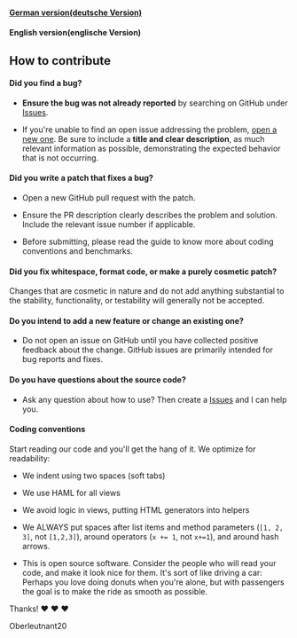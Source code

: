 #### [German version(deutsche Version)](https://github.com/Oberleutnant20/Zabbix-Agent/blob/master/docs/CONTRIBUTING.md)
#### English version(englische Version)


## How to contribute

#### **Did you find a bug?**

* **Ensure the bug was not already reported** by searching on GitHub under [Issues](https://github.com/Oberleutnant20/Zabbix-Agent/issues).

* If you're unable to find an open issue addressing the problem, [open a new one](https://github.com/Oberleutnant20/Zabbix-Agent/new). Be sure to include a **title and clear description**, as much relevant information as possible,  demonstrating the expected behavior that is not occurring.

#### **Did you write a patch that fixes a bug?**

* Open a new GitHub pull request with the patch.

* Ensure the PR description clearly describes the problem and solution. Include the relevant issue number if applicable.

* Before submitting, please read the guide to know more about coding conventions and benchmarks.

#### **Did you fix whitespace, format code, or make a purely cosmetic patch?**

Changes that are cosmetic in nature and do not add anything substantial to the stability, functionality, or testability will generally not be accepted.

#### **Do you intend to add a new feature or change an existing one?**

* Do not open an issue on GitHub until you have collected positive feedback about the change. GitHub issues are primarily intended for bug reports and fixes.

#### **Do you have questions about the source code?**

* Ask any question about how to use? Then create a [Issues](https://github.com/Oberleutnant20/Zabbix-Agent/issues/new) and I can help you.

#### **Coding conventions**

Start reading our code and you'll get the hang of it. We optimize for readability:

  * We indent using two spaces (soft tabs)
  
  * We use HAML for all views
  
  * We avoid logic in views, putting HTML generators into helpers
  
  * We ALWAYS put spaces after list items and method parameters (`[1, 2, 3]`, not `[1,2,3]`), around operators (`x += 1`, not `x+=1`), and around hash arrows.
  
  * This is open source software. Consider the people who will read your code, and make it look nice for them. It's sort of like driving a car: Perhaps you love doing donuts when you're alone, but with passengers the goal is to make the ride as smooth as possible.

Thanks! :heart: :heart: :heart:

Oberleutnant20
